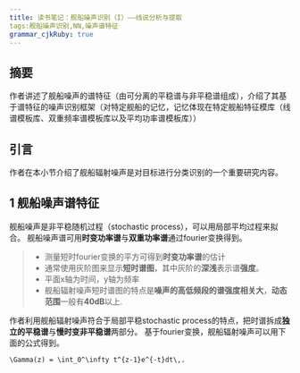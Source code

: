 ```yaml
---
title: 读书笔记：舰船噪声识别（I）——线说分析与提取 
tags:舰船噪声识别,NN,噪声谱特征
grammar_cjkRuby: true
---
```



## 摘要
作者讲述了舰船噪声的谱特征（由可分离的平稳谱与非平稳谱组成），介绍了其基于谱特征的噪声识别框架（对特定舰船的记忆，记忆体现在特定舰船特征模库（线谱模板库、双重频率谱模板库以及平均功率谱模板库））

## 引言
作者在本小节介绍了舰船辐射噪声是对目标进行分类识别的一个重要研究内容。

## 1 舰船噪声谱特征
舰船噪声是非平稳随机过程（stochastic process），可以用局部平均过程来拟合。
舰船噪声谱可用**时变功率谱**与**双重功率谱**通过fourier变换得到。
>- 测量短时fourier变换的平方可得到**时变功率谱**的估计
>- 通常使用灰阶图来显示**短时谱图**，其中灰阶的**深浅**表示谱**强度**。
>- 平面x轴为时间，y轴为频率
>- 舰船辐射噪声短时谱图的特点是**噪声的高低频段的谱强度相关大**，**动态范围**一般有**40dB**以上.

作者利用舰船辐射噪声符合于局部平稳stochastic process的特点，把时谱拆成**独立的平稳谱**与**慢时变非平稳谱**两部分。
基于fourier变换，舰船辐射噪声可以用下面的公式得到。

  ```mathjax
  \Gamma(z) = \int_0^\infty t^{z-1}e^{-t}dt\,.
  ```
